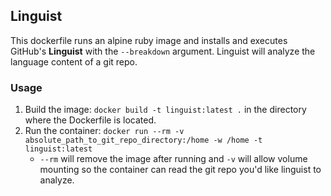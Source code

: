## Linguist ##
This dockerfile runs an alpine ruby image and installs and executes GitHub's **Linguist** with the `--breakdown` argument. 
Linguist will analyze the language content of a git repo.

### Usage ###
1. Build the image: `docker build -t linguist:latest .` in the directory where the Dockerfile is located.
2. Run the container: `docker run --rm -v absolute_path_to_git_repo_directory:/home -w /home -t linguist:latest`
    - `--rm` will remove the image after running and `-v` will allow volume mounting so the container can read the git repo you'd like linguist to analyze.
